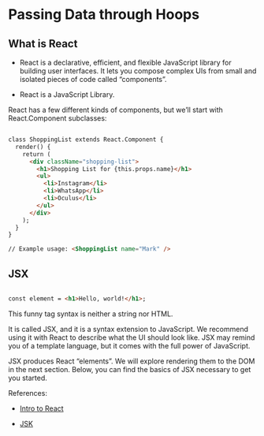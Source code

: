 # Passing Data through Hoops

## What is React

+ React is a declarative, efficient, and flexible JavaScript library for building user interfaces. It lets you compose complex UIs from small and isolated pieces of code called “components”.

+ React is a JavaScript Library.

React has a few different kinds of components, but we’ll start with React.Component subclasses:

``` html

class ShoppingList extends React.Component {
  render() {
    return (
      <div className="shopping-list">
        <h1>Shopping List for {this.props.name}</h1>
        <ul>
          <li>Instagram</li>
          <li>WhatsApp</li>
          <li>Oculus</li>
        </ul>
      </div>
    );
  }
}

// Example usage: <ShoppingList name="Mark" />
```

## JSX

``` html

const element = <h1>Hello, world!</h1>;
```

This funny tag syntax is neither a string nor HTML.

It is called JSX, and it is a syntax extension to JavaScript. We recommend using it with React to describe what the UI should look like. JSX may remind you of a template language, but it comes with the full power of JavaScript.

JSX produces React “elements”. We will explore rendering them to the DOM in the next section. Below, you can find the basics of JSX necessary to get you started.



References:

+ [Intro to React](https://reactjs.org/tutorial/tutorial.html)

+ [JSK](https://reactjs.org/docs/introducing-jsx.html)